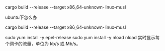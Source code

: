 cargo build --release --target x86_64-unknown-linux-musl


ubuntu下怎么办

cargo build --release --target x86_64-unknown-linux-musl

sudo yum install -y epel-release
sudo yum install -y nload
nload
实时显示每个网卡的流量，单位为 kb/s 或 Mb/s。